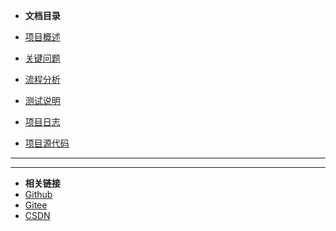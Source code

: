 
- **文档目录**

- [项目概述](/01_Overview)
- [关键问题](/02_KeyPoint.md)
- [流程分析](/03_Analysis.md)
- [测试说明](/04_Instructions.md)
- [项目日志](/05_Log.md)
- [项目源代码](/06_SourceCode.md)

---
---

- **相关链接**
- [Github](https://github.com/ZHJ0125/FIFO_ChatRoom)
- [Gitee](https://gitee.com/zhj0125/FIFO_ChatRoom)
- [CSDN](https://blog.csdn.net/ZHJ123CSDN/article/details/105449547)
